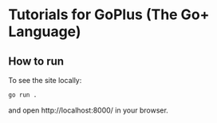 # Tutorials for GoPlus (The Go+ Language)

## How to run

To see the site locally:

```sh
go run .
```

and open http://localhost:8000/ in your browser.
